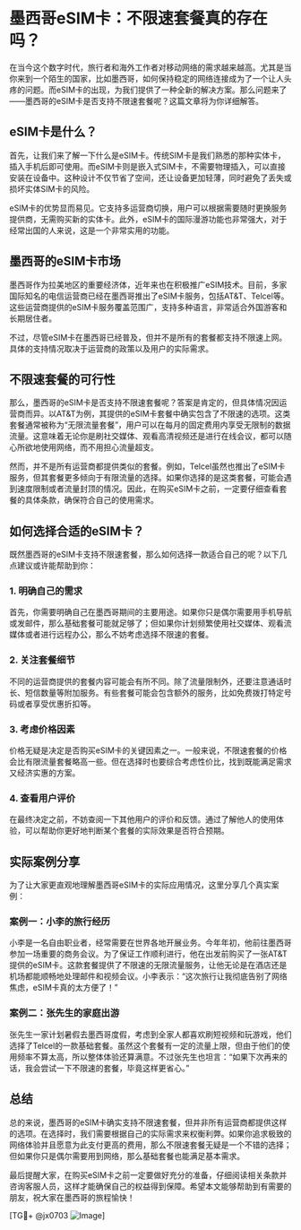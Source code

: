 # 墨西哥eSIM卡：不限速套餐真的存在吗？

在当今这个数字时代，旅行者和海外工作者对移动网络的需求越来越高。尤其是当你来到一个陌生的国家，比如墨西哥，如何保持稳定的网络连接成为了一个让人头疼的问题。而eSIM卡的出现，为我们提供了一种全新的解决方案。那么问题来了——墨西哥的eSIM卡是否支持不限速套餐呢？这篇文章将为你详细解答。

## eSIM卡是什么？

首先，让我们来了解一下什么是eSIM卡。传统SIM卡是我们熟悉的那种实体卡，插入手机后即可使用。而eSIM卡则是嵌入式SIM卡，不需要物理插入，可以直接安装在设备中。这种设计不仅节省了空间，还让设备更加轻薄，同时避免了丢失或损坏实体SIM卡的风险。

eSIM卡的优势显而易见。它支持多运营商切换，用户可以根据需要随时更换服务提供商，无需购买新的实体卡。此外，eSIM卡的国际漫游功能也非常强大，对于经常出国的人来说，这是一个非常实用的功能。

## 墨西哥的eSIM卡市场

墨西哥作为拉美地区的重要经济体，近年来也在积极推广eSIM技术。目前，多家国际知名的电信运营商已经在墨西哥推出了eSIM卡服务，包括AT&T、Telcel等。这些运营商提供的eSIM卡服务覆盖范围广，支持多种语言，非常适合外国游客和长期居住者。

不过，尽管eSIM卡在墨西哥已经普及，但并不是所有的套餐都支持不限速上网。具体的支持情况取决于运营商的政策以及用户的实际需求。

## 不限速套餐的可行性

那么，墨西哥的eSIM卡是否支持不限速套餐呢？答案是肯定的，但具体情况因运营商而异。以AT&T为例，其提供的eSIM卡套餐中确实包含了不限速的选项。这类套餐通常被称为“无限流量套餐”，用户可以在每月的固定费用内享受无限制的数据流量。这意味着无论你是刷社交媒体、观看高清视频还是进行在线会议，都可以随心所欲地使用网络，而不用担心流量超支。

然而，并不是所有运营商都提供类似的套餐。例如，Telcel虽然也推出了eSIM卡服务，但其套餐更多倾向于有限流量的选择。如果你选择的是这类套餐，可能会遇到速度限制或者流量封顶的情况。因此，在购买eSIM卡之前，一定要仔细查看套餐的具体条款，确保符合自己的使用需求。

## 如何选择合适的eSIM卡？

既然墨西哥的eSIM卡支持不限速套餐，那么如何选择一款适合自己的呢？以下几点建议或许能帮助到你：

### 1. 明确自己的需求

首先，你需要明确自己在墨西哥期间的主要用途。如果你只是偶尔需要用手机导航或发邮件，那么基础套餐可能就足够了；但如果你计划频繁使用社交媒体、观看流媒体或者进行远程办公，那么不妨考虑选择不限速的套餐。

### 2. 关注套餐细节

不同的运营商提供的套餐内容可能会有所不同。除了流量限制外，还要注意通话时长、短信数量等附加服务。有些套餐可能会包含额外的服务，比如免费拨打特定号码或者享受优惠折扣等。

### 3. 考虑价格因素

价格无疑是决定是否购买eSIM卡的关键因素之一。一般来说，不限速套餐的价格会比有限流量套餐略高一些。但在选择时也要综合考虑性价比，找到既能满足需求又经济实惠的方案。

### 4. 查看用户评价

在最终决定之前，不妨查阅一下其他用户的评价和反馈。通过了解他人的使用体验，可以帮助你更好地判断某个套餐的实际效果是否符合预期。

## 实际案例分享

为了让大家更直观地理解墨西哥eSIM卡的实际应用情况，这里分享几个真实案例：

### 案例一：小李的旅行经历

小李是一名自由职业者，经常需要在世界各地开展业务。今年年初，他前往墨西哥参加一场重要的商务会议。为了保证工作顺利进行，他在出发前购买了一张AT&T提供的eSIM卡。这款套餐提供了不限速的无限流量服务，让他无论是在酒店还是机场都能顺畅地处理邮件和视频会议。小李表示：“这次旅行让我彻底告别了网络焦虑，eSIM卡真的太方便了！”

### 案例二：张先生的家庭出游

张先生一家计划暑假去墨西哥度假，考虑到全家人都喜欢刷短视频和玩游戏，他们选择了Telcel的一款基础套餐。虽然这个套餐有一定的流量上限，但由于他们的使用频率不算太高，所以整体体验还算满意。不过张先生也坦言：“如果下次再来的话，我会尝试一下不限速的套餐，毕竟这样更省心。”

## 总结

总的来说，墨西哥的eSIM卡确实支持不限速套餐，但并非所有运营商都提供这样的选项。在选择时，我们需要根据自己的实际需求来权衡利弊。如果你追求极致的网络体验并且愿意为此支付更高的费用，那么不限速套餐无疑是一个不错的选择；但如果你只是偶尔需要用到网络，那么基础套餐也能满足基本需求。

最后提醒大家，在购买eSIM卡之前一定要做好充分的准备，仔细阅读相关条款并咨询客服人员，这样才能确保自己的权益得到保障。希望本文能够帮助到有需要的朋友，祝大家在墨西哥的旅程愉快！

[TG💪+ @jx0703 ![Image](https://github.com/user-attachments/assets/dbca1d08-cadb-493c-b0ec-ad6f7a83f270)]